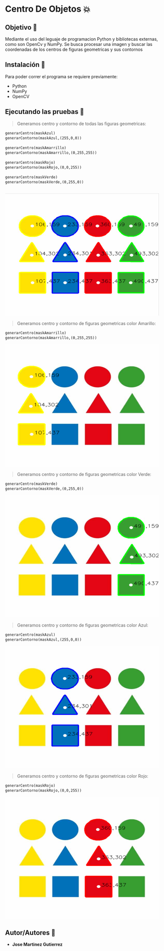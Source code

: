 # Centro De Objetos :collision:

## Objetivo :dart:
Mediante el uso del leguaje de programacion Python y bibliotecas externas, como son OpenCv y NumPy. Se busca procesar una imagen y buscar las coordenadas de los centros de figuras geometricas y sus contornos

## Instalación :wrench:
Para poder correr el programa se requiere previamente:
* Python
* NumPy
* OpenCV

## Ejecutando las pruebas :memo:
> Generamos centro y contorno de todas las figuras geometricas: 
```
generarCentro(maskAzul)
generarContorno(maskAzul,(255,0,0))

generarCentro(maskAmarrillo)
generarContorno(maskAmarrillo,(0,255,255))

generarCentro(maskRojo)
generarContorno(maskRojo,(0,0,255))

generarCentro(maskVerde)
generarContorno(maskVerde,(0,255,0))


```
<img height="400px" width="600px" scale="50%" src="https://github.com/martinez022jose/Centro-De-Objetos/blob/master/ScreenShotsReadMe/CoordenadaDeFiguras.PNG"/>

> Generamos centro y contorno de figuras geometricas color Amarillo:
```
generarCentro(maskAmarrillo)
generarContorno(maskAmarrillo,(0,255,255))
```
<img height="400px" width="600px" scale="50%" src="https://github.com/martinez022jose/Centro-De-Objetos/blob/master/ScreenShotsReadMe/CoordenadaAmarillo.PNG"/>

> Generamos centro y contorno de figuras geometricas color Verde:

```
generarCentro(maskVerde)
generarContorno(maskVerde,(0,255,0))
```
<img height="400px" width="600px" scale="50%" src="https://github.com/martinez022jose/Centro-De-Objetos/blob/master/ScreenShotsReadMe/CoordenadaVerde.PNG"/>

> Generamos centro y contorno de figuras  geometricas color Azul:
```
generarCentro(maskAzul)
generarContorno(maskAzul,(255,0,0))
```
<img height="400px" width="600px" scale="50%" src="https://github.com/martinez022jose/Centro-De-Objetos/blob/master/ScreenShotsReadMe/CoordenadaAzul.PNG"/>

> Generamos centro y contorno de figuras geometricas color Rojo:
```
generarCentro(maskRojo)
generarContorno(maskRojo,(0,0,255))
```
<img height="400px" width="600px" scale="50%" src="https://github.com/martinez022jose/Centro-De-Objetos/blob/master/ScreenShotsReadMe/CoordenadaRojo.PNG"/>

## Autor/Autores :pushpin:
* **Jose Martinez Gutierrez**
